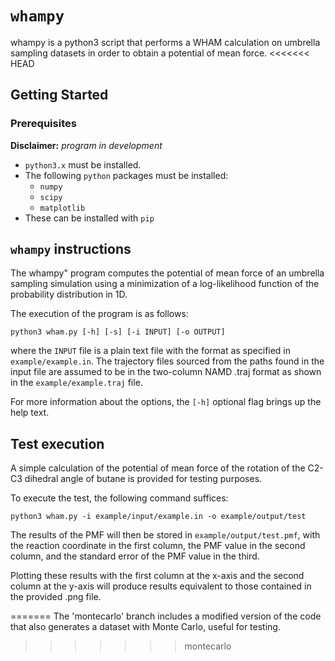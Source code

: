 # `whampy`
whampy is a python3 script that performs a WHAM calculation on umbrella sampling datasets in order to obtain a potential of mean force.
<<<<<<< HEAD

## Getting Started

### Prerequisites

__Disclaimer:__ _program in development_

* `python3.x` must be installed.
* The following `python` packages must be installed:
  * `numpy`
  * `scipy`
  * `matplotlib`
* These can be installed with `pip`

## `whampy` instructions
The whampy" program computes the potential of mean force of an umbrella
sampling simulation using a minimization of a log-likelihood function of
the probability distribution in 1D. 

The execution of the program is as follows:

```shell
python3 wham.py [-h] [-s] [-i INPUT] [-o OUTPUT]
```

where the `INPUT` file is a plain text file with the format as specified
in `example/example.in`.  The  trajectory  files sourced from the paths found in 
the input file are assumed to be in the two-column  NAMD .traj format as 
shown in the `example/example.traj` file. 

For more information about the options, the `[-h]` optional flag brings up
the help text.

## Test execution

A simple calculation of the potential of mean force of the rotation of
the C2-C3 dihedral angle of butane is provided for testing purposes.

To execute the test, the following command suffices:

``` shell
python3 wham.py -i example/input/example.in -o example/output/test
```

The results of the PMF will then be stored in `example/output/test.pmf`,
with the reaction coordinate in the first column, the PMF value in the
second column, and the standard error of the PMF value in the third.

Plotting these results with the first column at the x-axis and the second
column at the y-axis will produce results equivalent to those contained
in the provided .png file.


=======
The 'montecarlo' branch includes a modified version of the code that also generates a dataset with Monte Carlo, useful for testing.
>>>>>>> montecarlo
